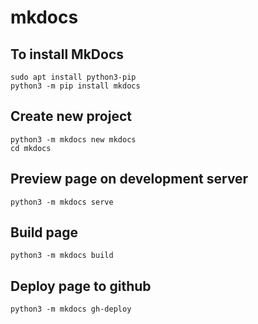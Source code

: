 # mkdocs

## To install MkDocs
```
sudo apt install python3-pip
python3 -m pip install mkdocs
```

## Create new project
```
python3 -m mkdocs new mkdocs
cd mkdocs
```

## Preview page on development server
```
python3 -m mkdocs serve
```

## Build page
```
python3 -m mkdocs build
```

## Deploy page to github
```
python3 -m mkdocs gh-deploy
```